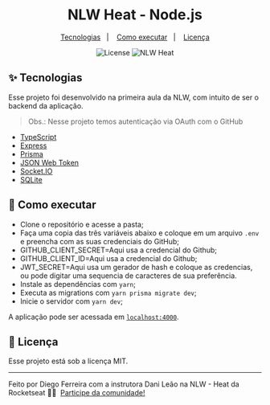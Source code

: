 <h1 align="center">NLW Heat - Node.js</h1>

<p align="center">
  <a href="#-tecnologias">Tecnologias</a>&nbsp;&nbsp;&nbsp;|&nbsp;&nbsp;&nbsp;
  <a href="#-como-executar">Como executar</a>&nbsp;&nbsp;&nbsp;|&nbsp;&nbsp;&nbsp;
  <a href="#-licença">Licença</a>
</p>

<p align="center">
  <img alt="License" src="https://img.shields.io/static/v1?label=license&message=MIT&color=8257E5&labelColor=000000">
  <img src="https://img.shields.io/static/v1?label=NLW&message=Heat&color=8257E5&labelColor=000000" alt="NLW Heat" />
</p>

## ✨ Tecnologias

Esse projeto foi desenvolvido na primeira aula da NLW, com intuito de ser o backend da aplicação.
> Obs.: Nesse projeto temos autenticação via OAuth com o GitHub

- [TypeScript](https://www.typescriptlang.org/)
- [Express](https://expressjs.com/pt-br/)
- [Prisma](https://www.prisma.io/)
- [JSON Web Token](https://jwt.io/)
- [Socket.IO](https://socket.io/)
- [SQLite](https://www.sqlite.org)

## 🚀 Como executar


- Clone o repositório e acesse a pasta;
- Faça uma copia das três variáveis abaixo e coloque em um arquivo `.env` e preencha com as suas credenciais do GitHub;
- GITHUB_CLIENT_SECRET=Aqui usa a credencial do Github;
- GITHUB_CLIENT_ID=Aqui usa a credencial do Github;
- JWT_SECRET=Aqui usa um gerador de hash e coloque as credencias, ou pode digitar uma sequencia de caracteres de sua preferência.
- Instale as dependências com `yarn`;
- Executa as migrations com `yarn prisma migrate dev`;
- Inicie o servidor com `yarn dev`;

A aplicação pode ser acessada em [`localhost:4000`](http://localhost:4000).

## 📄 Licença

Esse projeto está sob a licença MIT.

---

Feito por Diego Ferreira com a instrutora Dani Leão na NLW - Heat da Rocketseat 
👋🏻 &nbsp;[Participe da comunidade!](https://discordapp.com/invite/gCRAFhc)
